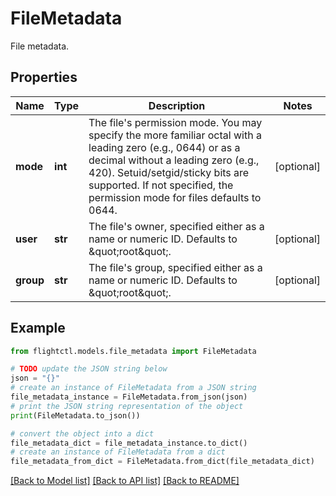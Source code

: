 # FileMetadata

File metadata.

## Properties

Name | Type | Description | Notes
------------ | ------------- | ------------- | -------------
**mode** | **int** | The file&#39;s permission mode. You may specify the more familiar octal with a leading zero (e.g., 0644) or as a decimal without a leading zero (e.g., 420). Setuid/setgid/sticky bits are supported. If not specified, the permission mode for files defaults to 0644. | [optional] 
**user** | **str** | The file&#39;s owner, specified either as a name or numeric ID. Defaults to \&quot;root\&quot;. | [optional] 
**group** | **str** | The file&#39;s group, specified either as a name or numeric ID. Defaults to \&quot;root\&quot;. | [optional] 

## Example

```python
from flightctl.models.file_metadata import FileMetadata

# TODO update the JSON string below
json = "{}"
# create an instance of FileMetadata from a JSON string
file_metadata_instance = FileMetadata.from_json(json)
# print the JSON string representation of the object
print(FileMetadata.to_json())

# convert the object into a dict
file_metadata_dict = file_metadata_instance.to_dict()
# create an instance of FileMetadata from a dict
file_metadata_from_dict = FileMetadata.from_dict(file_metadata_dict)
```
[[Back to Model list]](../README.md#documentation-for-models) [[Back to API list]](../README.md#documentation-for-api-endpoints) [[Back to README]](../README.md)


